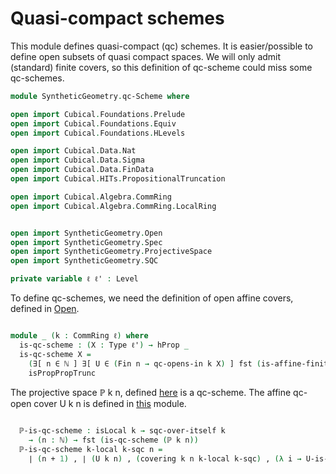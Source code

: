 Quasi-compact schemes
=====================
This module defines quasi-compact (qc) schemes.
It is easier/possible to define open subsets of quasi compact spaces.
We will only admit (standard) finite covers, so this definition of qc-scheme could miss some qc-schemes.

```agda
module SyntheticGeometry.qc-Scheme where

open import Cubical.Foundations.Prelude
open import Cubical.Foundations.Equiv
open import Cubical.Foundations.HLevels

open import Cubical.Data.Nat
open import Cubical.Data.Sigma
open import Cubical.Data.FinData
open import Cubical.HITs.PropositionalTruncation

open import Cubical.Algebra.CommRing
open import Cubical.Algebra.CommRing.LocalRing


open import SyntheticGeometry.Open
open import SyntheticGeometry.Spec
open import SyntheticGeometry.ProjectiveSpace
open import SyntheticGeometry.SQC

private variable ℓ ℓ' : Level

```

To define qc-schemes, we need the definition of open affine covers,
defined in [Open](Open.lagda.md).

```agda

module _ (k : CommRing ℓ) where
  is-qc-scheme : (X : Type ℓ') → hProp _
  is-qc-scheme X =
    (∃[ n ∈ ℕ ] ∃[ U ∈ (Fin n → qc-opens-in k X) ] fst (is-affine-finite-qc-open-cover k X U)) ,
    isPropPropTrunc

```

The projective space ℙ k n, defined [here](ProjectiveSpace.lagda.md) is a qc-scheme.
The affine qc-open cover U k n is defined in [this](ProjectiveSpace.lagda.md) module.

```agda

  ℙ-is-qc-scheme : isLocal k → sqc-over-itself k
    → (n : ℕ) → fst (is-qc-scheme (ℙ k n))
  ℙ-is-qc-scheme k-local k-sqc n =
    ∣ (n + 1) , ∣ (U k n) , (covering k n k-local k-sqc) , (λ i → U-is-affine k n i k-local) ∣₁ ∣₁

```
